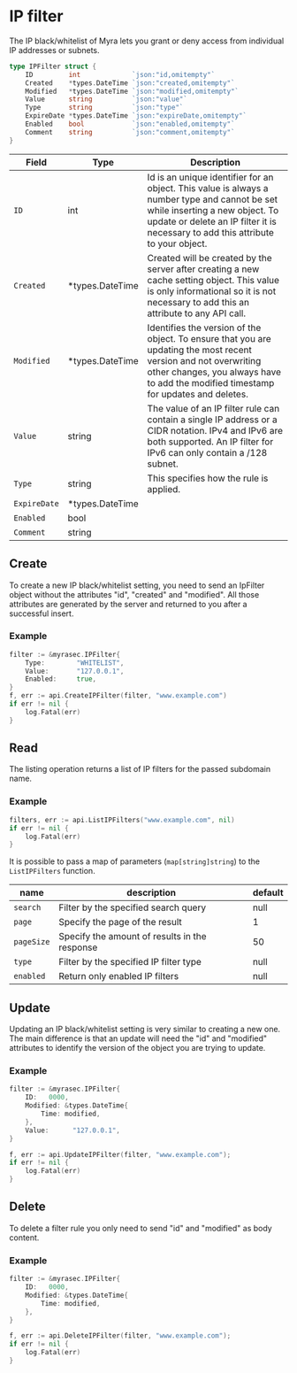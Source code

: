 # IP filter
The IP black/whitelist of Myra lets you grant or deny access from individual IP addresses or subnets.

```go
type IPFilter struct {
	ID         int             `json:"id,omitempty"`
	Created    *types.DateTime `json:"created,omitempty"`
	Modified   *types.DateTime `json:"modified,omitempty"`
	Value      string          `json:"value"`
	Type       string          `json:"type"`
	ExpireDate *types.DateTime `json:"expireDate,omitempty"`
	Enabled    bool            `json:"enabled,omitempty"`
	Comment    string          `json:"comment,omitempty"`
}
```

| Field | Type | Description|
|---|---|---|
| `ID` | int | Id is an unique identifier for an object. This value is always a number type and cannot be set while inserting a new object. To update or delete an IP filter it is necessary to add this attribute to your object. |
| `Created` | *types.DateTime | Created will be created by the server after creating a new cache setting object. This value is only informational so it is not necessary to add this an attribute to any API call. |
| `Modified` | *types.DateTime | Identifies the version of the object. To ensure that you are updating the most recent version and not overwriting other changes, you always have to add the modified timestamp for updates and deletes. |
| `Value` | string | The value of an IP filter rule can contain a single IP address or a CIDR notation. IPv4 and IPv6 are both supported. An IP filter for IPv6 can only contain a /128 subnet. |
| `Type` | string | This specifies how the rule is applied. |
| `ExpireDate` | *types.DateTime | |
| `Enabled` | bool | |
| `Comment` | string | |


## Create
To create a new IP black/whitelist setting, you need to send an IpFilter object without the attributes "id", "created" and "modified". All those attributes are generated by the server and returned to you after a successful insert.

### Example
```go
filter := &myrasec.IPFilter{
    Type:        "WHITELIST",
    Value:       "127.0.0.1",
    Enabled:     true,
}
f, err := api.CreateIPFilter(filter, "www.example.com")
if err != nil {
    log.Fatal(err)
}
```


## Read
The listing operation returns a list of IP filters for the passed subdomain name.

### Example
```go
filters, err := api.ListIPFilters("www.example.com", nil)
if err != nil {
    log.Fatal(err)
}
```

It is possible to pass a map of parameters (`map[string]string`) to the `ListIPFilters` function.

| name | description | default |
|---|---|---|
| `search` | Filter by the specified search query | null |
| `page` | Specify the page of the result | 1 |
| `pageSize` | Specify the amount of results in the response | 50 |
| `type` | Filter by the specified IP filter type | null |
| `enabled` | Return only enabled IP filters | null |


## Update
Updating an IP black/whitelist setting is very similar to creating a new one. The main difference is that an update will need the "id" and "modified" attributes to identify the version of the object you are trying to update.

### Example
```go
filter := &myrasec.IPFilter{
    ID:   0000,
    Modified: &types.DateTime{
        Time: modified,
    },
    Value:      "127.0.0.1",
}

f, err := api.UpdateIPFilter(filter, "www.example.com");
if err != nil {
    log.Fatal(err)
}
```


## Delete
To delete a filter rule you only need to send "id" and "modified" as body content.

### Example
```go
filter := &myrasec.IPFilter{
    ID:   0000,
    Modified: &types.DateTime{
        Time: modified,
    },
}

f, err := api.DeleteIPFilter(filter, "www.example.com");
if err != nil {
    log.Fatal(err)
}
```